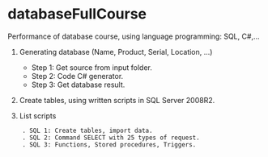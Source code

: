 # databaseFullCourse
Performance of database course, using language programming: SQL, C#,...

1. Generating database (Name, Product, Serial, Location, ...)
	- Step 1: Get source from input folder.
	- Step 2: Code C# generator.
	- Step 3: Get database result.

2. Create tables, using written scripts in SQL Server 2008R2.

3. List scripts
```
	. SQL 1: Create tables, import data.
	. SQL 2: Command SELECT with 25 types of request.
	. SQL 3: Functions, Stored procedures, Triggers.
```